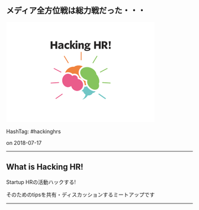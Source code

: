 ## メディア全方位戦は総力戦だった・・・

![](/assets/images/hacking-hr-banner.png)

HashTag: #hackinghrs

on 2018-07-17

---

## What is Hacking HR!

Startup HRの活動ハックする!

そのためのtipsを共有・ディスカッションするミートアップです

---
